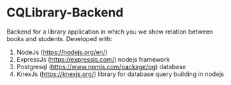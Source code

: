 # CQLibrary-Backend


Backend for a library application in which you we show relation between books and students.
Developed with:
1. NodeJs (https://nodejs.org/en/)
2. ExpressJs (https://expressjs.com/) nodejs framework
3. Postgresql (https://www.npmjs.com/package/pg) database
4. KnexJs (https://knexjs.org/) library for database query building in nodejs
